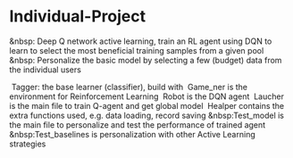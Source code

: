 # Individual-Project
&nbsp: Deep Q network active learning, train an RL agent using DQN to learn to select the most beneficial training samples from a given pool
&nbsp: Personalize the basic model by selecting a few (budget) data from the individual users



&nbsp;Tagger: the base learner (classifier), build with 
&nbsp;Game_ner is the environment for Reinforcement Learning
&nbsp;Robot is the DQN agent
&nbsp;Laucher is the main file to train Q-agent and get global model 
&nbsp;Healper contains the extra functions used, e.g. data loading, record saving
&nbsp:Test_model is the main file to personalize and test the performance of trained agent
&nbsp:Test_baselines is personalization with other Active Learning strategies
